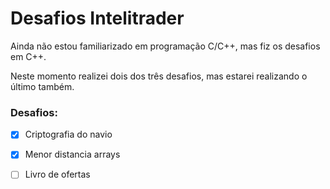 # Desafios Intelitrader
Ainda não estou familiarizado em programação C/C++, mas fiz os desafios em C++.

Neste momento realizei dois dos três desafios, mas estarei realizando o último também.

### Desafios:
- [X] Criptografia do navio
- [X] Menor distancia arrays
- [ ] Livro de ofertas

